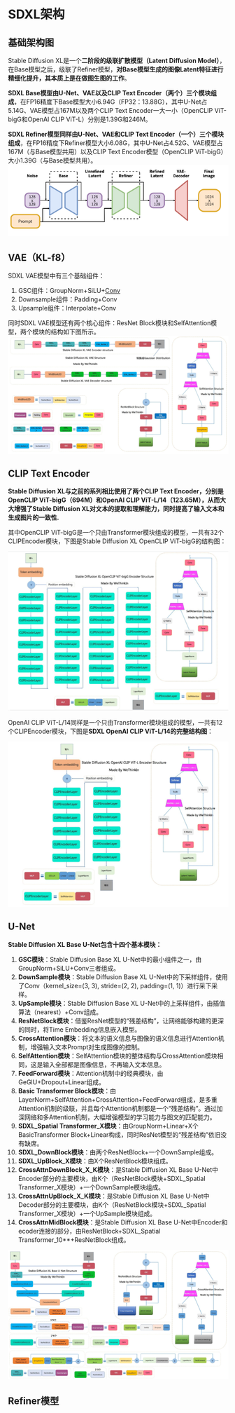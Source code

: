 # SDXL架构
## 基础架构图
Stable Diffusion XL是一个**二阶段的级联扩散模型（Latent Diffusion Model）**，在Base模型之后，级联了Refiner模型，**对Base模型生成的图像Latent特征进行精细化提升，其本质上是在做图生图的工作**。

**SDXL Base模型由U-Net、VAE以及CLIP Text Encoder（两个）三个模块组成**，在FP16精度下Base模型大小6.94G（FP32：13.88G），其中U-Net占5.14G、VAE模型占167M以及两个CLIP Text Encoder一大一小（OpenCLIP ViT-bigG和OpenAI CLIP ViT-L）分别是1.39G和246M。

**SDXL Refiner模型同样由U-Net、VAE和CLIP Text Encoder（一个）三个模块组成**，在FP16精度下Refiner模型大小6.08G，其中U-Net占4.52G、VAE模型占167M（与Base模型共用）以及CLIP Text Encoder模型（OpenCLIP ViT-bigG）大小1.39G（与Base模型共用）。
![image.png](https://raw.githubusercontent.com/Young-Allen/pic/main/20241012164032.png)
## VAE（**KL-f8**）
SDXL VAE模型中有三个基础组件：
1. GSC组件：GroupNorm+SiLU+[Conv](https://zhida.zhihu.com/search?content_id=231112916&content_type=Article&match_order=1&q=Conv&zhida_source=entity)
2. Downsample组件：Padding+Conv
3. Upsample组件：Interpolate+Conv

同时SDXL VAE模型还有两个核心组件：ResNet Block模块和SelfAttention模型，两个模块的结构如下图所示。
![image.png](https://raw.githubusercontent.com/Young-Allen/pic/main/20241012193222.png)

## CLIP Text Encoder
**Stable Diffusion XL与之前的系列相比使用了两个CLIP Text Encoder，分别是OpenCLIP ViT-bigG（694M）和OpenAI CLIP ViT-L/14（123.65M），从而大大增强了Stable Diffusion XL对文本的提取和理解能力，同时提高了输入文本和生成图片的一致性.**

其中OpenCLIP ViT-bigG是一个只由Transformer模块组成的模型，一共有32个CLIPEncoder模块，下图是Stable Diffusion XL OpenCLIP ViT-bigG的结构图：

![image.png](https://raw.githubusercontent.com/Young-Allen/pic/main/20241014145013.png)

OpenAI CLIP ViT-L/14同样是一个只由Transformer模块组成的模型，一共有12个CLIPEncoder模块，下图是**SDXL OpenAI CLIP ViT-L/14的完整结构图**：

![image.png](https://raw.githubusercontent.com/Young-Allen/pic/main/20241014145127.png)

## U-Net
**Stable Diffusion XL Base U-Net包含十四个基本模块：**
1. **GSC模块**：Stable Diffusion Base XL U-Net中的最小组件之一，由GroupNorm+SiLU+Conv三者组成。
2. **DownSample模块**：Stable Diffusion Base XL U-Net中的下采样组件，使用了Conv（kernel_size=(3, 3), stride=(2, 2), padding=(1, 1)）进行采下采样。
3. **UpSample模块**：Stable Diffusion Base XL U-Net中的上采样组件，由插值算法（nearest）+Conv组成。
4. **ResNetBlock模块**：借鉴ResNet模型的“残差结构”，让网络能够构建的更深的同时，将Time Embedding信息嵌入模型。
5. **CrossAttention模块**：将文本的语义信息与图像的语义信息进行Attention机制，增强输入文本Prompt对生成图像的控制。
6. **SelfAttention模块**：SelfAttention模块的整体结构与CrossAttention模块相同，这是输入全部都是图像信息，不再输入文本信息。
7. **FeedForward模块**：Attention机制中的经典模块，由GeGlU+Dropout+Linear组成。
8. **Basic Transformer Block模块**：由LayerNorm+SelfAttention+CrossAttention+FeedForward组成，是多重Attention机制的级联，并且每个Attention机制都是一个“残差结构”。通过加深网络和多Attention机制，大幅增强模型的学习能力与图文的匹配能力。
9. **SDXL_Spatial Transformer_X模块**：由GroupNorm+Linear+X个BasicTransformer Block+Linear构成，同时ResNet模型的“残差结构”依旧没有缺席。
10. **SDXL_DownBlock模块**：由两个ResNetBlock+一个DownSample组成。
11. **SDXL_UpBlock_X模块**：由X个ResNetBlock模块组成。
12. **CrossAttnDownBlock_X_K模块**：是Stable Diffusion XL Base U-Net中Encoder部分的主要模块，由K个（ResNetBlock模块+SDXL_Spatial Transformer_X模块）+一个DownSample模块组成。
13. **CrossAttnUpBlock_X_K模块**：是Stable Diffusion XL Base U-Net中Decoder部分的主要模块，由K个（ResNetBlock模块+SDXL_Spatial Transformer_X模块）+一个UpSample模块组成。
14. **CrossAttnMidBlock模块**：是Stable Diffusion XL Base U-Net中Encoder和ecoder连接的部分，由ResNetBlock+SDXL_Spatial Transformer_10**+ResNetBlock组成。

![sdxl.png](https://raw.githubusercontent.com/Young-Allen/pic/main/sdxl.png)


## Refiner模型
